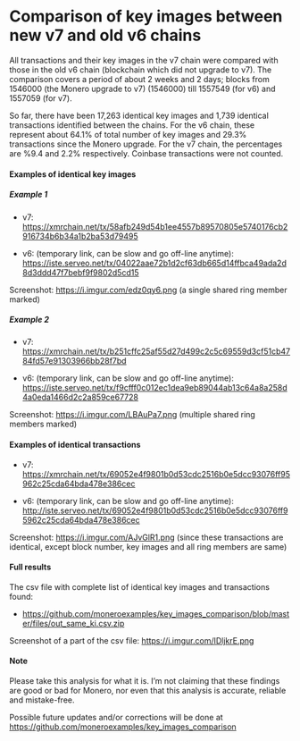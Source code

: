 # Comparison of key images between new v7 and old v6 chains

All transactions and their key images in the v7 chain were compared with those in the old v6 chain (blockchain which did not upgrade to v7). The comparison covers a period of about 2 weeks and 2 days; blocks from 1546000 (the Monero upgrade to v7) (1546000) till 1557549 (for v6) and 1557059 (for v7).

So far, there have been 17,263 identical key images and 1,739 identical transactions identified between the chains. For the v6 chain, these represent about 64.1% of total number of key images and 29.3% transactions since the Monero upgrade. For the v7 chain, the percentages are %9.4 and 2.2% respectively. Coinbase transactions were not counted.

#### Examples of identical key images

##### Example 1

- v7: https://xmrchain.net/tx/58afb249d54b1ee4557b89570805e5740176cb2916734b6b34a1b2ba53d79495

- v6: (temporary link, can be slow and go off-line anytime): https://iste.serveo.net/tx/04022aae72b1d2cf63db665d14ffbca49ada2d8d3ddd47f7bebf9f9802d5cd15

Screenshot: https://i.imgur.com/edz0qy6.png (a single shared ring member marked)

##### Example 2

- v7: https://xmrchain.net/tx/b251cffc25af55d27d499c2c5c69559d3cf51cb4784fd57e91303966bb28f7bd

- v6: (temporary link, can be slow and go off-line anytime): https://iste.serveo.net/tx/f9cfff0c012ec1dea9eb89044ab13c64a8a258d4a0eda1466d2c2a859ce67728

Screenshot: https://i.imgur.com/LBAuPa7.png (multiple shared ring members marked)

#### Examples of identical transactions

- v7: https://xmrchain.net/tx/69052e4f9801b0d53cdc2516b0e5dcc93076ff95962c25cda64bda478e386cec

- v6: (temporary link, can be slow and go off-line anytime): http://iste.serveo.net/tx/69052e4f9801b0d53cdc2516b0e5dcc93076ff95962c25cda64bda478e386cec

Screenshot: https://i.imgur.com/AJvGlR1.png (since these transactions are identical, except block number, key images and all ring members are same)

#### Full results  

The csv file with complete list of identical key images and transactions found:

- https://github.com/moneroexamples/key_images_comparison/blob/master/files/out_same_ki.csv.zip

Screenshot of a part of the csv file: https://i.imgur.com/IDljkrE.png

#### Note
Please take this analysis for what it is. I’m not claiming that these findings are good or bad for Monero, nor even that this analysis is accurate, reliable and mistake-free.

Possible future updates and/or corrections will be done at  https://github.com/moneroexamples/key_images_comparison
